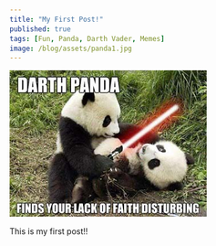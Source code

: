 ```yaml
---
title: "My First Post!"
published: true
tags: [Fun, Panda, Darth Vader, Memes]
image: /blog/assets/panda1.jpg
---
```


![](/blog/assets/panda1.jpg)

This is my first post!!
